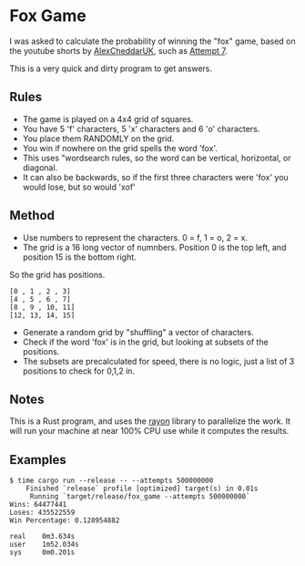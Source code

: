 # Fox Game

I was asked to calculate the probability of winning the "fox" game, based
on the youtube shorts by [AlexCheddarUK](https://www.youtube.com/@AlexCheddarUK), such as
[Attempt 7](https://www.youtube.com/shorts/5CARrKOvtFI).

This is a very quick and dirty program to get answers.

## Rules

- The game is played on a 4x4 grid of squares.
- You have 5 'f' characters, 5 'x' characters and 6 'o' characters.
- You place them RANDOMLY on the grid.
- You win if nowhere on the grid spells the word 'fox'.
- This uses "wordsearch rules, so the word can be vertical, horizontal, or diagonal.
- It can also be backwards, so if the first three characters were 'fox' you would lose, but so would 'xof'

## Method

- Use numbers to represent the characters. 0 = f, 1 = o, 2 = x.
- The grid is a 16 long vector of numnbers. Position 0 is the top left, and position 15 is the bottom right.

So the grid has positions.

```
[0 , 1 , 2 , 3]
[4 , 5 , 6 , 7]
[8 , 9 , 10, 11]
[12, 13, 14, 15]
```

- Generate a random grid by "shuffling" a vector of characters.
- Check if the word 'fox' is in the grid, but looking at subsets of the positions.
- The subsets are precalculated for speed, there is no logic, just a list of 3 positions to check for 0,1,2 in.

## Notes

This is a Rust program, and uses the [rayon](https://github.com/rayon-rs/rayon) library to parallelize the work.
It will run your machine at near 100% CPU use while it computes the results.

## Examples

```
$ time cargo run --release -- --attempts 500000000
    Finished `release` profile [optimized] target(s) in 0.01s
     Running `target/release/fox_game --attempts 500000000`
Wins: 64477441
Loses: 435522559
Win Percentage: 0.128954882

real    0m3.634s
user    1m52.034s
sys     0m0.201s
```